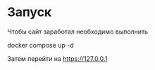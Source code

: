 # Запуск
Чтобы сайт заработал необходимо выполнить 

docker compose up -d 

Затем перейти на https://127.0.0.1
